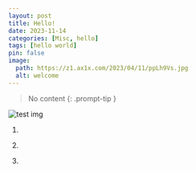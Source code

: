 ```yaml
---
layout: post
title: Hello!
date: 2023-11-14
categories: [Misc, hello]
tags: [hello world]
pin: false
image:
  path: https://z1.ax1x.com/2023/04/11/ppLh9Vs.jpg
  alt: welcome
---
```


> No content
{: .prompt-tip }


![test img](https://z1.ax1x.com/2023/04/11/ppLh9Vs.jpg)

1. 

<audio src="/tuan.mp3"></audio>

2. 

<audio src="../tuan.mp3"></audio>

3. 

<audio src="../../tuan.mp3"></audio>